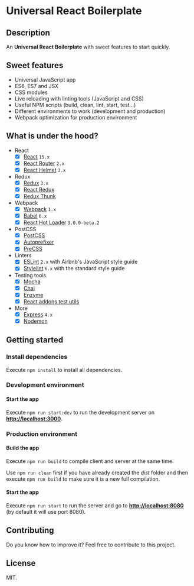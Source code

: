 # Universal React Boilerplate

## Description

An **Universal React Boilerplate** with sweet features to start quickly.

## Sweet features

- Universal JavaScript app
- ES6, ES7 and JSX
- CSS modules
- Live reloading with linting tools (JavaScript and CSS)
- Useful NPM scripts (build, clean, lint, start, test...)
- Different environments to work (development and production)
- Webpack optimization for production environment

## What is under the hood?

- React
  - [x] [React](https://facebook.github.io/react/) `15.x`
  - [x] [React Router](https://github.com/reactjs/react-router) `2.x`
  - [x] [React Helmet](https://github.com/nfl/react-helmet) `3.x`
- Redux
  - [x] [Redux](http://redux.js.org/) `3.x`
  - [x] [React Redux](https://github.com/reactjs/react-redux)
  - [x] [Redux Thunk](https://github.com/gaearon/redux-thunk)
- Webpack
  - [x] [Webpack](https://webpack.github.io/) `1.x`
  - [x] [Babel](https://babeljs.io/) `6.x`
  - [x] [React Hot Loader](http://gaearon.github.io/react-hot-loader/) `3.0.0-beta.2`
- PostCSS
  - [x] [PostCSS](http://postcss.org/)
  - [x] [Autoprefixer](https://github.com/postcss/autoprefixer)
  - [x] [PreCSS](https://github.com/jonathantneal/precss)
- Linters
  - [x] [ESLint](http://eslint.org/) `2.x` with Airbnb's JavaScript style guide
  - [x] [Stylelint](http://stylelint.io/) `6.x` with the standard style guide
- Testing tools
  - [x] [Mocha](https://mochajs.org/)
  - [x] [Chai](http://chaijs.com/)
  - [x] [Enzyme](http://airbnb.io/enzyme/)
  - [x] [React addons test utils](https://facebook.github.io/react/docs/test-utils.html)
- More
  - [x] [Express](http://expressjs.com/) `4.x`
  - [x] [Nodemon](http://nodemon.io/)

## Getting started

### Install dependencies

Execute `npm install` to install all dependencies.

### Development environment

#### Start the app

Execute `npm run start:dev` to run the development server on **[http://localhost:3000](http://localhost:3000)**.

### Production environment

#### Build the app

Execute `npm run build` to compile client and server at the same time.

Use `npm run clean` first if you have already created the *dist* folder and then execute `npm run build` to make sure it is a new full compilation.

#### Start the app

Execute `npm run start` to run the server and go to **[http://localhost:8080](http://localhost:8080)** (by default it will use port 8080).

## Contributing

Do you know how to improve it? Feel free to contribute to this project.

## License

MIT.
